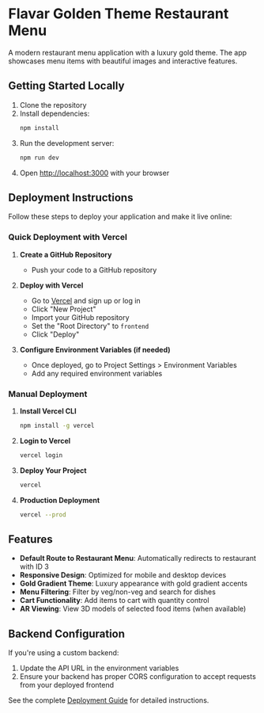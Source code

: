 # Flavar Golden Theme Restaurant Menu

A modern restaurant menu application with a luxury gold theme. The app showcases menu items with beautiful images and interactive features.

## Getting Started Locally

1. Clone the repository
2. Install dependencies:
   ```bash
   npm install
   ```
3. Run the development server:
   ```bash
   npm run dev
   ```
4. Open [http://localhost:3000](http://localhost:3000) with your browser

## Deployment Instructions

Follow these steps to deploy your application and make it live online:

### Quick Deployment with Vercel

1. **Create a GitHub Repository**
   - Push your code to a GitHub repository

2. **Deploy with Vercel**
   - Go to [Vercel](https://vercel.com) and sign up or log in
   - Click "New Project"
   - Import your GitHub repository
   - Set the "Root Directory" to `frontend`
   - Click "Deploy"

3. **Configure Environment Variables (if needed)**
   - Once deployed, go to Project Settings > Environment Variables
   - Add any required environment variables

### Manual Deployment

1. **Install Vercel CLI**
   ```bash
   npm install -g vercel
   ```

2. **Login to Vercel**
   ```bash
   vercel login
   ```

3. **Deploy Your Project**
   ```bash
   vercel
   ```

4. **Production Deployment**
   ```bash
   vercel --prod
   ```

## Features

- **Default Route to Restaurant Menu**: Automatically redirects to restaurant with ID 3
- **Responsive Design**: Optimized for mobile and desktop devices
- **Gold Gradient Theme**: Luxury appearance with gold gradient accents
- **Menu Filtering**: Filter by veg/non-veg and search for dishes
- **Cart Functionality**: Add items to cart with quantity control
- **AR Viewing**: View 3D models of selected food items (when available)

## Backend Configuration

If you're using a custom backend:

1. Update the API URL in the environment variables
2. Ensure your backend has proper CORS configuration to accept requests from your deployed frontend

See the complete [Deployment Guide](./DEPLOYMENT.md) for detailed instructions. 
